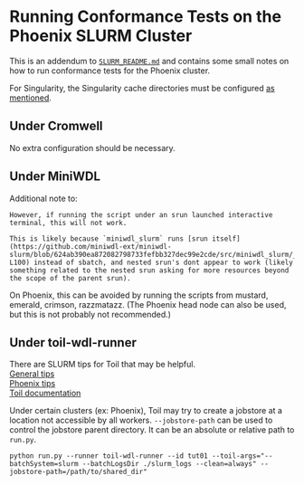 # Running Conformance Tests on the Phoenix SLURM Cluster
This is an addendum to [`SLURM_README.md`](SLURM_README.md) and contains some small notes on how to run conformance tests for the Phoenix cluster.

For Singularity, the Singularity cache directories must be configured [as mentioned](SLURM_README.md#singularity-cache).
## Under Cromwell
No extra configuration should be necessary.

## Under MiniWDL
Additional note to:
```
However, if running the script under an srun launched interactive terminal, this will not work.

This is likely because `miniwdl_slurm` runs [srun itself](https://github.com/miniwdl-ext/miniwdl-slurm/blob/624ab390ea872082798733fefbb327dec99e2cde/src/miniwdl_slurm/__init__.py#L97-L100) instead of sbatch, and nested srun's dont appear to work (likely something related to the nested srun asking for more resources beyond the scope of the parent srun).
```
On Phoenix, this can be avoided by running the scripts from mustard, emerald, crimson, razzmatazz. (The Phoenix head node can also be used, but this is not probably not recommended.)

## Under toil-wdl-runner
There are SLURM tips for Toil that may be helpful.\
[General tips](https://giwiki.gi.ucsc.edu/index.php?title=Slurm_Tips_for_Toil)\
[Phoenix tips](https://giwiki.gi.ucsc.edu/index.php?title=Phoenix_WDL_Tutorial)\
[Toil documentation](https://toil.readthedocs.io/en/latest/running/hpcEnvironments.html#running-on-slurm)


Under certain clusters (ex: Phoenix), Toil may try to create a jobstore at a location not accessible by all workers. `--jobstore-path` can be used to control the jobstore parent directory. It can be an absolute or relative path to `run.py`.

```commandline
python run.py --runner toil-wdl-runner --id tut01 --toil-args="--batchSystem=slurm --batchLogsDir ./slurm_logs --clean=always" --jobstore-path=/path/to/shared_dir"
```